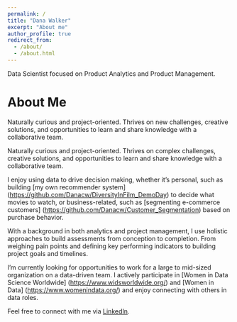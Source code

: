 ```yaml
---
permalink: /
title: "Dana Walker"
excerpt: "About me"
author_profile: true
redirect_from: 
  - /about/
  - /about.html
---
```


Data Scientist focused on Product Analytics and Product Management.

About Me
======

Naturally curious and project-oriented. Thrives on new challenges, creative solutions, and opportunities to learn and share knowledge with a collaborative team.

Naturally curious and project-oriented. Thrives on complex challenges, creative solutions, and opportunities to learn and share knowledge with a collaborative team.

I enjoy using data to drive decision making, whether it’s personal, such as building [my own recommender system] (https://github.com/Danacw/DiversityInFilm_DemoDay) to decide what movies to watch, or business-related, such as [segmenting e-commerce customers] (https://github.com/Danacw/Customer_Segmentation) based on purchase behavior. 

With a background in both analytics and project management, I use holistic approaches to build assessments from conception to completion. From weighing pain points and defining key performing indicators to building project goals and timelines.

I’m currently looking for opportunities to work for a large to mid-sized organization on a data-driven team. I actively participate in [Women in Data Science Worldwide] (https://www.widsworldwide.org/) and [Women in Data] (https://www.womenindata.org/) and enjoy connecting with others in data roles.  

Feel free to connect with me via [LinkedIn](https://www.linkedin.com/in/danacw/).  

<!-- I enjoy using data to drive decision making, whether that is a personal problem, like creating [my own recommender model](https://github.com/maggiewolff/running_clothes_recommender) to figure out what to wear when running through another chilly Chicago winter, or on the job, using data to create better user experiences. Recently I looked at the impact of [user effort on business outcomes](https://github.com/maggiewolff/user-effort-index/blob/main/IDEAL%20-%20Maggie%20Wolff%20-%20User%20Effort.pdf). 

My current work typically includes advanced analysis, A/B (hypothesis) testing, predictive modeling, and defining new metrics. I also enjoy mentoring and [knowledge sharing](/talks/) with colleagues and others in the industry.

I pivoted to analytics in 2016, after working in marketing and communication roles (which included some data analysis) for a decade. I've always loved math and logic, and I draw on my previous experience when communicating the complex messages I find in data.

Currently working in the travel tech industry analyzing user experiences for a corporate travel booking platform. Holds an MS in Data Science. Ambassador for [Women in Data Science (WiDS)](http:/www.widsconference.org). Organizer for [MeasureCamp Chicago](https://chicago.measurecamp.org/). Also oversees a mentorship program via [Data Angels](http://dataangels.org/), a Slack community for women in data.

Feel free to connect with or contact me via [LinkedIn](https://www.linkedin.com/in/magwolff).  -->
